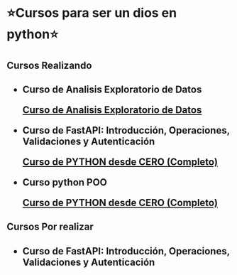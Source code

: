 <h1>⭐Cursos para ser un dios en python⭐</h1>
<h2>Cursos Realizando<h2>
<ul>
    <li>
        <p>Curso de Analisis Exploratorio de Datos</p>
        <a href="https://platzi.com/cursos/analisis-exploratorio-datos/">Curso de Analisis Exploratorio de Datos</a>
    </li>
    <li>
        <p>Curso de FastAPI: Introducción, Operaciones, Validaciones y Autenticación</p>
        <a href="https://platzi.com/cursos/fastapi/">Curso de PYTHON desde CERO (Completo)</a>
    </li>
    <li>
        <p>Curso python POO</p>
        <a href="https://www.youtube.com/watch?v=nKPbfIU442g&t=1s">Curso de PYTHON desde CERO (Completo)</a>
    </li>
</ul>

<h2>Cursos Por realizar<h2>
<ul>
    <li>
        <p>Curso de FastAPI: Introducción, Operaciones, Validaciones y Autenticación</p>
    </li>
</ul>
